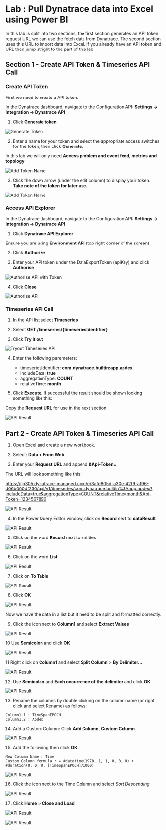
# Lab : Pull Dynatrace data into Excel using Power BI

In this lab is split into two sections, the first section generates an API token request URL we can use the fetch data from Dynatrace. The second section uses this URL to import data into Excel.
If you already have an API token and URL then jump stright to the part of this lab


## Section 1 - Create API Token & Timeseries API Call

### Create API Token

First we need to create a API token.

In the Dynatrace dashboard, navigate to the Configuration API: **Settings -> Integration -> Dynatrace API**

1. Click **Generate token**

![Generate Token](/img/gen-token-button.PNG)

2. Enter a name for your token and select the appropriate access switches for the token, then click **Generate**.

In this lab we will only need **Access problem and event feed, metrics and topology**

![Add Token Name](/img/gen-my-token.PNG)

3. Click the down arrow (under the edit column) to display your token. **Take note of the token for later use.**

![Add Token Name](/img/gen-my-token-result.PNG)

### Access API Explorer

In the Dynatrace dashboard, navigate to the Configuration API: **Settings -> Integration -> Dynatrace API**

1. Click **Dynatrace API Explorer**

Ensure you are using **Environment API** (top right corner of the screen)

2. Click **Authorize**

3. Enter your API token under the DataExportToken (apiKey) and click **Authorise**

![Authorise API with Token](/img/api-auth-key.PNG)

4. Click **Close**

![Authorise API](/img/api-auth.PNG)

### Timeseries API Call 

1. In the API list select **Timeseries**

2. Select **GET /timeseries/{timeseriesIdentifier}**

3. Click **Try it out**

![Tryout Timeseries API](/img/tryout-timeseries-api.PNG)

4. Enter the following paremeters: 

	* timeseriesIdentifier: **com.dynatrace.builtin:app.apdex**
	* includeData: **true**
	* aggregationType: **COUNT**
	* relativeTime: **month**

5. Click **Execute**. If successful the result should be shown looking something like this:

Copy the **Request URL** for use in the next section.

![API Result](/img/api-result.PNG)



## Part 2 - Create API Token & Timeseries API Call

 1. Open Excel and create a new workbook.

 2. Select: **Data > From Web**

 3. Enter your **Request URL** and append **&Api-Token=<your-API-token>**

The URL will look something like this:

https://jlp305.dynatrace-managed.com/e/3afd805d-a30e-42f9-af96-d06b000df230/api/v1/timeseries/com.dynatrace.builtin%3Aapp.apdex?includeData=true&aggregationType=COUNT&relativeTime=month&Api-Token=1234567890

![API Result](/img/excel-import-fromweb.PNG)

 4. In the Power Query Editor window, click on **Record** next to **dataResult**

![API Result](/img/bi-dataresult.PNG)

 5. Click on the word **Record** next to entities

![API Result](/img/bi-datapoints.PNG)

 6. Click on the word **List**
 
![API Result](/img/bi-application.PNG)

 7. Click on **To Table**

![API Result](/img/bi-app-to-table.PNG)

 8. Click **OK**

![API Result](/img/bi-to-table.PNG)

Now we have the data in a list but it need to be split and formatted correctly.

 9. Click the icon next to **Column1** and select **Extract Values**

![API Result](/img/bi-extract-values.PNG)

 10 Use **Semicolon** and click **OK**

![API Result](/img/bi-extract-values-semi.PNG)

 11 Right click on **Column1** and select **Split Column** > **By Delimiter...**

![API Result](/img/bi-data-split.PNG)

 12. Use **Semicolon** and **Each occurrence of the delimiter** and click **OK**

![API Result](/img/bi-data-split-delimiter.PNG)

 13. Rename the columns by double clicking on the column name (or right click and select Rename) as follows:
	
	Column1.1 : TimeSpanEPOCH
	Column1.2 : Apdex
	
 14. Add a Custom Column: Click **Add Column**, **Custom Column**
	
![API Result](/img/bi-custom-column.PNG)

 15. Add the following then click **OK**:

	New Column Name : Time
	Custom Column formula : = #datetime(1970, 1, 1, 0, 0, 0) + #duration(0, 0, 0, [TimeSpanEPOCH]/1000)

![API Result](/img/bi-custom-column-config.PNG)

 16. Click the icon next to the Time Column and select *Sort Descending*

![API Result](/img/bi-time-desc.PNG)

 17. Click **Home** > **Close and Load**

![API Result](/img/bi-close-and-load.PNG)


![API Result](/img/excel-initial-data.PNG)
